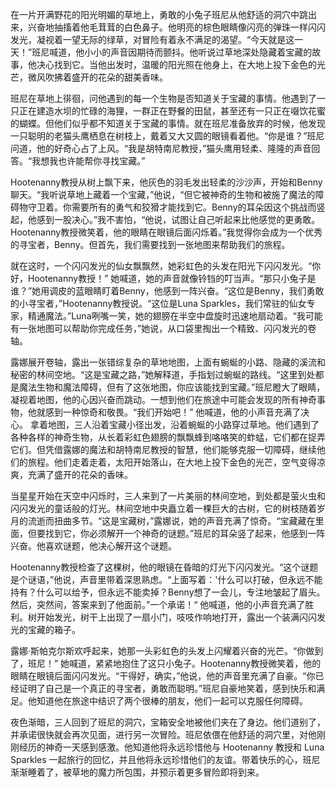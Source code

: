 在一片开满野花的阳光明媚的草地上，勇敢的小兔子班尼从他舒适的洞穴中跳出来，兴奋地抽搐着他毛茸茸的白色鼻子。他明亮的棕色眼睛像闪亮的弹珠一样闪闪发光，凝视着一望无际的绿草，对冒险有着永不满足的渴望。“今天就是这一天！”班尼喊道，他小小的声音因期待而颤抖。他听说过草地深处隐藏着宝藏的故事，他决心找到它。当他出发时，温暖的阳光照在他身上，在大地上投下金色的光芒，微风吹拂着盛开的花朵的甜美香味。

班尼在草地上徘徊，问他遇到的每一个生物是否知道关于宝藏的事情。他遇到了一只正在建造水坝的忙碌的海狸，一群正在野餐的田鼠，甚至还有一只正在啜饮花蜜的蝴蝶。但他们似乎都不知道关于宝藏的事情。就在班尼准备放弃的时候，他发现一只聪明的老猫头鹰栖息在树枝上，戴着又大又圆的眼镜看着他。“你是谁？”班尼问道，他的好奇心占了上风。“我是胡特南尼教授，”猫头鹰用轻柔、隆隆的声音回答。“我想我也许能帮你寻找宝藏。”

Hootenanny教授从树上飘下来，他灰色的羽毛发出轻柔的沙沙声，开始和Benny聊天。“我听说草地上藏着一个宝藏，”他说，“但它被神奇的生物和被施了魔法的障碍物守卫着。你需要所有的勇气和狡猾才能找到它。Benny的耳朵因这个挑战而竖起，他感到一股决心。”我不害怕，“他说，试图让自己听起来比他感觉的更勇敢。Hootenanny教授微笑着，他的眼睛在眼镜后面闪烁着。”我觉得你会成为一个优秀的寻宝者，Benny。但首先，我们需要找到一张地图来帮助我们的旅程。

就在这时，一个闪闪发光的仙女飘飘然，她彩虹色的头发在阳光下闪闪发光。“你好，Hootenanny教授！” 她喊道，她的声音就像铃铛的叮当声。“那只小兔子是谁？”她用调皮的蓝眼睛盯着Benny，他感到一阵兴奋。“这位是Benny，我们勇敢的小寻宝者，”Hootenanny教授说。“这位是Luna Sparkles，我们常驻的仙女专家，精通魔法。”Luna咧嘴一笑，她的翅膀在半空中盘旋时迅速地扇动着。“我可能有一张地图可以帮助你完成任务，”她说，从口袋里掏出一个精致、闪闪发光的卷轴。

露娜展开卷轴，露出一张错综复杂的草地地图，上面有蜿蜒的小路、隐藏的溪流和秘密的林间空地。“这是宝藏之路，”她解释道，手指划过蜿蜒的路线。“这里到处都是魔法生物和魔法障碍，但有了这张地图，你应该能找到宝藏。”班尼瞪大了眼睛，凝视着地图，他的心因兴奋而跳动。一想到他们在旅途中可能会发现的所有神奇事物，他就感到一种惊奇和敬畏。“我们开始吧！” 他喊道，他的小声音充满了决心。
拿着地图，三人沿着宝藏小径出发，沿着蜿蜒的小路穿过草地。他们遇到了各种各样的神奇生物，从长着彩虹色翅膀的飘飘蜂到咯咯笑的蚱蜢，它们都在捉弄它们。但凭借露娜的魔法和胡特南尼教授的智慧，他们能够克服一切障碍，继续他们的旅程。他们走着走着，太阳开始落山，在大地上投下金色的光芒，空气变得凉爽，充满了盛开的花朵的香味。

当星星开始在天空中闪烁时，三人来到了一片美丽的林间空地，到处都是萤火虫和闪闪发光的童话般的灯光。林间空地中央矗立着一棵巨大的古树，它的树枝随着岁月的流逝而扭曲多节。“这是宝藏树，”露娜说，她的声音充满了惊奇。“宝藏藏在里面，但要找到它，你必须解开一个神奇的谜题。”班尼的耳朵竖了起来，他感到一阵兴奋。他喜欢谜题，他决心解开这个谜题。

Hootenanny教授检查了这棵树，他的眼镜在昏暗的灯光下闪闪发光。“这个谜题是个谜语，”他说，声音里带着深思熟虑。“上面写着：'什么可以打破，但永远不能持有？什么可以给予，但永远不能卖掉？Benny想了一会儿，专注地皱起了眉头。然后，突然间，答案来到了他面前。”一个承诺！“ 他喊道，他的小声音充满了胜利。树开始发光，树干上出现了一扇小门，吱吱作响地打开，露出一个装满闪闪发光的宝藏的箱子。

露娜·斯帕克尔斯欢呼起来，她那一头彩虹色的头发上闪耀着兴奋的光芒。“你做到了，班尼！” 她喊道，紧紧地抱住了这只小兔子。Hootenanny教授微笑着，他的眼睛在眼镜后面闪闪发光。“干得好，确实，”他说，他的声音里充满了自豪。“你已经证明了自己是一个真正的寻宝者，勇敢而聪明。”班尼自豪地笑着，感到快乐和满足。他知道他在旅途中结识了两个很棒的朋友，他们一起可以克服任何障碍。

夜色渐暗，三人回到了班尼的洞穴，宝箱安全地被他们夹在了身边。他们道别了，并承诺很快就会再次见面，进行另一次冒险。班尼依偎在他舒适的洞穴里，对他刚刚经历的神奇一天感到感激。他知道他将永远珍惜他与 Hootenanny 教授和 Luna Sparkles 一起旅行的回忆，并且他将永远珍惜他们的友谊。带着快乐的心，班尼渐渐睡着了，被草地的魔力所包围，并预示着更多冒险即将到来。